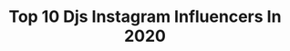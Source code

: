 ---
title: Top 10 Djs Instagram Influencers In 2020
description: >-
  Find top djs Instagram influencers in 2020. Most popular hashtags: #housemusic #dance #music #.
platform: Instagram
profiles:
  - username: "raquelrodallegas"
    fullname: >-
      r a q q ⚡️
    location: "United Kingdom"
    followers: 2315
    engagement: 3220
    commentsToLikes: 0.102458
    id: ck5zthvko0fv50i145zxhbrap
    verified: false
    hashtags: ""
  - username: "danique.lx"
    fullname: >-
      Danique L
    location: ""
    followers: 8172
    engagement: 3278
    commentsToLikes: 0.047826
    id: ck8wfxytqgfnm0j7812200gmz
    verified: false
    hashtags: "#mothersday"
  - username: "djmireiadg"
    fullname: >-
      MIREIA DG 🦁
    location: "Spain"
    followers: 4023
    engagement: 1891
    commentsToLikes: 0.485803
    id: ck6tyef3l390q0j71v732qrcf
    verified: false
    hashtags: "#dance, #wavyhair, #tech, #tutorial"
  - username: "reggiomusic"
    fullname: >-
      REGGIO
    location: "Spain"
    followers: 37021
    engagement: 319
    commentsToLikes: 0.067815
    id: ck0u7auyo46cj0i19gb18xlx6
    verified: false
    hashtags: "#reggio, #2020, #music, #deeplove"
  - username: "official_cat"
    fullname: >-
      Catherine Poulain
    location: "Italy"
    followers: 477469
    engagement: 253
    commentsToLikes: 0.060975
    id: ck0uaug6id0bc0i19aelrcvj9
    verified: true
    hashtags: "#quarantene, #cooking, #foundation, #stayhome"
  - username: "phantooom_"
    fullname: >-
      Gabriel Fuentes U.
    location: "Chile"
    followers: 5372
    engagement: 1188
    commentsToLikes: 0.069034
    id: ck6ti72jp05tk0j71b1ld11sl
    verified: false
    hashtags: "#steveaoki, #lollapalooza, #lollacl, #cakeme"
  - username: "tommyd4li"
    fullname: >-
      TOMMY DALI
    location: "Italy"
    followers: 6268
    engagement: 2795
    commentsToLikes: 0.026081
    id: ck6trtov0117c0j71tjcj5qa2
    verified: true
    hashtags: "#dovegliocchinonarrivanotour, #longrun"
  - username: "nicolapigini"
    fullname: >-
      NICOLA PIGINI
    location: "Italy"
    followers: 18762
    engagement: 324
    commentsToLikes: 0.073157
    id: ck5c0socktryj0i112dv3n31h
    verified: false
    hashtags: ""
  - username: "thehesstwins"
    fullname: >-
      kat + ashley
    location: "United States"
    followers: 25554
    engagement: 445
    commentsToLikes: 0.040311
    id: ck5hqpr03ti630i11lhbfnk7d
    verified: false
    hashtags: "#eqxambassador"
  - username: "mayakarunna"
    fullname: >-
      Maya Karunna 🎤💃🎧💪🍏✈️
    location: "Mexico"
    followers: 245708
    engagement: 148
    commentsToLikes: 0.040933
    id: ck5cao22xds4h0i11nignizg0
    verified: true
    hashtags: "#djshow, #dancelover, #dancer, #mujersegura"
---
